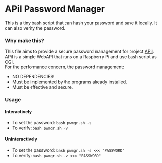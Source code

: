 # APiI Password Manager
This is a tiny bash script that can hash your password and save it locally. It can also verify the password.  

### Why make this?
This file aims to provide a secure password management for project [APiI](https://github.com/Catboy96/APiI).   
APiI is a simple WebAPI that runs on a Raspberry Pi and use bash script as CGI.  
For the performance concern, the password management:
* NO DEPENDENCIES!
* Must be implemented by the programs already installed.
* Must be effective and secure.

### Usage
#### Interactively
* To set the password: `bash pwmgr.sh -s`
* To verify: `bash pwmgr.sh -v`
#### Uninteractively
* To set the password: `bash pwmgr.sh -s <<< "PASSWORD"`
* To verify: `bash pwmgr.sh -v <<< "PASSWORD"`

